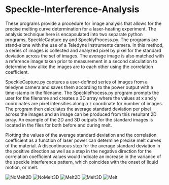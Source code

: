 # Speckle-Interference-Analysis

 These programs provide a procedure for image analysis that allows for the precise melting curve determination for a laser-heating experiment. The analysis technique here is encapsulated into two separate python programs, SpeckleCapture.py and SpecklyProcess.py. The programs are stand-alone with the use of a Teledyne Instruments camera. In this method, a series of images is collected and analyzed pixel by pixel for the standard deviation across the set of images. The average image is also matched with a reference image taken prior to measurement in a second calculation to determine how alike the images are to each other using the correlation coefficient.

SpeckleCapture.py captures a user-defined series of images from a teledyne camera and saves them according to the power output with a time-stamp in the filename. The SpeckleProcess.py program prompts the user for the filename and creates a 3D array where the values at x and y coordinates are pixel intensities along a z coordinate for number of images. The program then calculates the average standard deviation per pixel across the images and an image can be produced from this resultant 2D array. An example of the 2D and 3D outputs for the standard images is located in the files for both before and during melt. 

Plotting the values of the average standard deviation and the correlation coefficient as a function of laser power can determine precise melt curves of the material. A discontinuous step for the average standard deviation in the positive direction as well as a step in the negative direction for the correlation coefficient values would indicate an increase in the variance of the speckle interference pattern, which coincides with the onset of liquid motion, or melt.




![NoMelt2D](https://github.com/Dead-weight/Speckle-Interference-Analysis/assets/151807915/9439e781-00c7-4f4e-8585-cec112bb3aaa)
![NoMelt3D](https://github.com/Dead-weight/Speckle-Interference-Analysis/assets/151807915/235bc602-8440-41a2-9bef-c8109f901387)
![Melt2D](https://github.com/Dead-weight/Speckle-Interference-Analysis/assets/151807915/38525b0c-1fa8-49ee-80ad-2a81c73f1dcb)
![Melt3D](https://github.com/Dead-weight/Speckle-Interference-Analysis/assets/151807915/e246ab11-5573-4215-8b78-c6c0c5f571d5)
![Melt](https://github.com/Dead-weight/Speckle-Interference-Analysis/assets/151807915/577b34d8-b4e3-49a2-adf8-a8251d045400)
